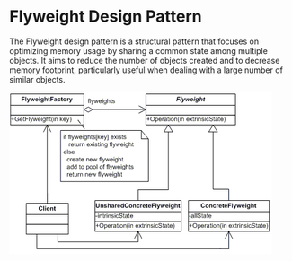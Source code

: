 # Flyweight Design Pattern

The Flyweight design pattern is a structural pattern that focuses on optimizing memory usage by sharing a common state among multiple objects. It aims to reduce the number of objects created and to decrease memory footprint, particularly useful when dealing with a large number of similar objects.

![alt text](uml.png)

